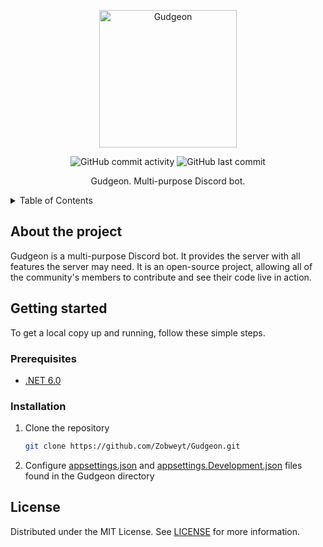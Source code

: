 <p align="center">
  <a href="https://github.com/Zobweyt/Gudgeon">
    <img src="https://user-images.githubusercontent.com/98274273/185745883-19afa5bc-d5f8-49e9-973e-7ddcd7c5e213.png" alt="Gudgeon" width="220" height="220">
  </a>
  <p align="center">
    <img alt="GitHub commit activity" src="https://img.shields.io/github/commit-activity/w/zobweyt/Gudgeon">
    <img alt="GitHub last commit" src="https://img.shields.io/github/last-commit/zobweyt/Gudgeon">
  </p>
  <p align="center">
    Gudgeon. Multi-purpose Discord bot.
  </p>
</p>

<details>
  <summary>Table of Contents</summary>
  <ol>
    <li>
      <a href="#about-the-project">About The Project</a>
    </li>
    <li>
      <a href="#getting-started">Getting Started</a>
      <ul>
        <li><a href="#prerequisites">Prerequisites</a></li>
        <li><a href="#installation">Installation</a></li>
      </ul>
    </li>
    <li><a href="#license">License</a></li>
  </ol>
</details>



## About the project

Gudgeon is a multi-purpose Discord bot. It provides the server with all features the server may need. It is an open-source project, allowing all of the community's members to contribute and see their code live in action.



## Getting started

To get a local copy up and running, follow these simple steps.



### Prerequisites

* [.NET 6.0](https://dotnet.microsoft.com/download)



### Installation

1. Clone the repository
   ```sh
   git clone https://github.com/Zobweyt/Gudgeon.git
   ```
2. Configure [appsettings.json](https://github.com/Zobweyt/Gudgeon/blob/master/appsettings.json) and [appsettings.Development.json](https://github.com/Zobweyt/Gudgeon/blob/master/appsettings.Development.json) files found in the Gudgeon directory



## License

Distributed under the MIT License. See [LICENSE](https://github.com/Zobweyt/Gudgeon/blob/master/LICENSE.txt) for more information.
